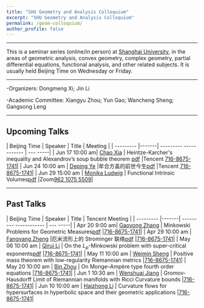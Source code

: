 ```yaml
---
title: "SHU Geometry and Analysis Colloquium"
excerpt: "SHU Geometry and Analysis Colloquium"
permalink: /geom-colloquium/
author_profile: false
---
```




<hr>

This is a   seminar series (online/in person) at [Shanghai University](https://www.math.shu.edu.cn/), in the areas of geometric analysis, convex geometry, complex geometry, partial differential equations, functional analysis, and other related subjects.  It is usually held Beijing Time on Wednesday or Friday.

<hr>

-Organizers: Dongmeng Xi; Jin Li

-Academic Committee: Xiangyu Zhou; Yun Gao; Wancheng Sheng; Gangsong Leng

<hr>

## Upcoming Talks

| Beijing Time  | Speaker |         Title          |        Meeting          |
| --------- |-------| --------- ------------ | --- -----|
| Jun 17 10:00 am| [Chao Xia](http://my.xmu.edu.cn/2022/0123/c20315a446970/page.htm)  | Heintze-Karcher's inequality and Alexandrov’s soup bubble theorem [pdf](/files/Xia.pdf)  |Tencent [716-8675-1741](https://meeting.tencent.com/dm/OQfHFDlLrKW1)|
| Jun 24 10:00 am  | [Deping Ye](https://www.math.mun.ca/~depingy/) |牟合方盖的前世今生[pdf](/files/Ye.pdf) |Tencent [716-8675-1741](https://meeting.tencent.com/dm/OQfHFDlLrKW1)|
| Jun 29  15:00 am | [Monika Ludwig](https://dmg.tuwien.ac.at/ludwig/)    | Functional Intrinsic Volumes[pdf](/files/Ludwig.pdf)    |Zoom[962 1075 5509](https://tuwien.zoom.us/j/96210755509?pwd=UlNyTUpBa1FIUVVZMXZsOUJDUE1qZz09)|


<hr>

## Past Talks

| Beijing Time  | Speaker |         Title          |        Tencent Meeting          |
| --------- |-------| --------- ------------ | --- -----|
| Apr 20 9:00 am| [Gaoyong Zhang](https://cims.nyu.edu/~gaoyong/)  | Minkowski Problems for Geometric Measures[pdf](/files/Zhang.pdf)  |[716-8675-1741](https://meeting.tencent.com/dm/OQfHFDlLrKW1)|
| Apr 29 10:00 am  | [Fangyang Zheng](https://www.researchgate.net/profile/Fangyang-Zheng) |厄米流形上的 Strominger 联络[pdf](/files/报告题目和摘要-郑老师.pdf) |[716-8675-1741](https://meeting.tencent.com/dm/OQfHFDlLrKW1)|
| May 06  10:00 am | [Qirui Li](https://person.zju.edu.cn/qrli)    | On the $L_p$-Minkowski problem with super-critical exponents[pdf](/files/李启睿报告摘要.pdf)    |[716-8675-1741](https://meeting.tencent.com/dm/OQfHFDlLrKW1)|
| May 11 10:00 am  | [Weimin Sheng](https://person.zju.edu.cn/0094330)    | Positive mass theorem with low-regularity Riemannian metrics   |[716-8675-1741](https://meeting.tencent.com/dm/OQfHFDlLrKW1)|
| May 20  10:00 am | [Bin Zhou](https://www.math.pku.edu.cn/jsdw/js_20180628175159671361/z_20180628175159671361/70482.htm)    | On Monge–Ampère type fourth order equations    |[716-8675-1741](https://meeting.tencent.com/dm/OQfHFDlLrKW1)|
| Jun 1  10:30 am | [Wenshuai Jiang](https://person.zju.edu.cn/wsjiang)    | Gromov-Hausdorff Limit of Riemannian manifolds with Ricci Curvature bounds   |[716-8675-1741](https://meeting.tencent.com/dm/OQfHFDlLrKW1)|
| Jun 10  10:00 am | [Haizhong Li](https://www.researchgate.net/profile/Haizhong-Li)    | Curvature flows for hypersurfaces in hyperbolic space and their geometric applications   |[716-8675-1741](https://meeting.tencent.com/dm/OQfHFDlLrKW1)|

